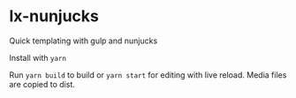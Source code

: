 # lx-nunjucks
Quick templating with gulp and nunjucks

Install with `yarn`

Run `yarn build` to build or `yarn start` for editing with live reload.
Media files are copied to dist.

